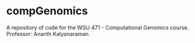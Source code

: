 # compGenomics
A repository of code for the WSU 471 - Computational Genomics course. Professor: Ananth Kalyanaraman
